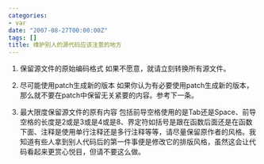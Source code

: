 ```yaml
---
categories:
- var
date: "2007-08-27T00:00:00Z"
tags: []
title: 维护别人的源代码应该注意的地方
---
```


1. 保留源文件的原始编码格式
   如果不愿意，就请立刻转换所有源文件。

2. 尽可能使用patch生成新的版本
   如果你认为有必要使用patch生成新的版本，那么就不要在patch中保留无关紧要的内容。参考下一条。

3. 最大限度保留源文件的原有内容
   包括前导空格使用的是Tab还是Space、前导空格的长度是2或是3或是4或是8、界定符如括号是跟在函数后面还是在函数下面、注释是使用单行注释还是多行注释等等，请尽量保留原作者的风格。我知道有些人拿到别人代码后的第一件事便是修改它的排版风格，虽然这会让代码看起来更赏心悦目，但请不要这么做。 
